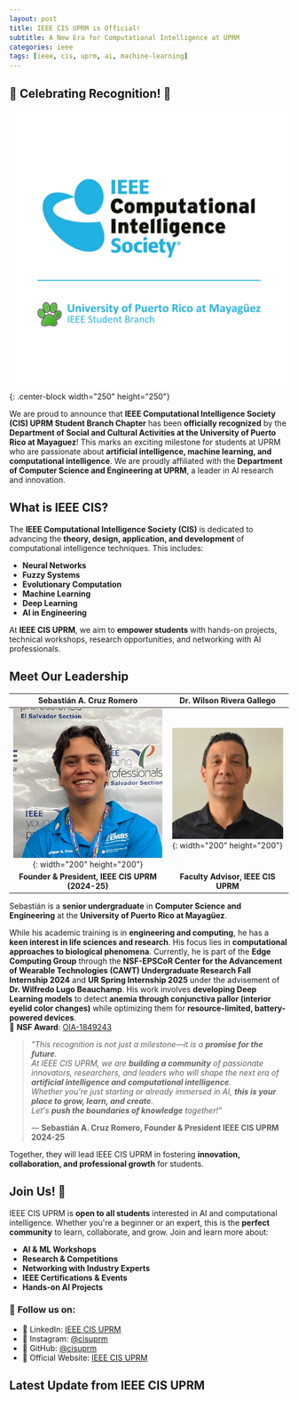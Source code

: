 ```yaml
---
layout: post
title: IEEE CIS UPRM is Official!
subtitle: A New Era for Computational Intelligence at UPRM
categories: ieee
tags: [ieee, cis, uprm, ai, machine-learning]
---
```


## 🎉 Celebrating Recognition! 🎉

![IEEE CIS UPRM Logo](/assets/images/cis-logo.png){: .center-block width="250" height="250"}

We are proud to announce that **IEEE Computational Intelligence Society (CIS) UPRM Student Branch Chapter** has been **officially recognized** by the **Department of Social and Cultural Activities at the University of Puerto Rico at Mayaguez**! This marks an exciting milestone for students at UPRM who are passionate about **artificial intelligence, machine learning, and computational intelligence**. We are proudly affiliated with the **Department of Computer Science and Engineering at UPRM**, a leader in AI research and innovation.

<!-- ![CSE UPRM Logo](/assets/images/cse-uprm-logo.png){: .center-block width="250" height="250"} -->

## **What is IEEE CIS?**

The **IEEE Computational Intelligence Society (CIS)** is dedicated to advancing the **theory, design, application, and development** of computational intelligence techniques. This includes:
- **Neural Networks**  
- **Fuzzy Systems**  
- **Evolutionary Computation**  
- **Machine Learning**  
- **Deep Learning**  
- **AI in Engineering**  

At **IEEE CIS UPRM**, we aim to **empower students** with hands-on projects, technical workshops, research opportunities, and networking with AI professionals.

## **Meet Our Leadership**

| **Sebastián A. Cruz Romero** | **Dr. Wilson Rivera Gallego** |
|:----------------------------:|:----------------------------:|
| ![Sebastián A. Cruz Romero](/assets/images/president-headshot-2024-25.png){: width="200" height="200"} | ![Dr. Wilson Rivera Gallego](/assets/images/advisor-headshot.png){: width="200" height="200"} |
| **Founder & President, IEEE CIS UPRM (2024-25)** | **Faculty Advisor, IEEE CIS UPRM** |

Sebastián is a **senior undergraduate** in **Computer Science and Engineering** at the **University of Puerto Rico at Mayagüez**.

While his academic training is in **engineering and computing**, he has a **keen interest in life sciences and research**. His focus lies in **computational approaches to biological phenomena**. Currently, he is part of the **Edge Computing Group** through the **NSF-EPSCoR Center for the Advancement of Wearable Technologies (CAWT) Undergraduate Research Fall Internship 2024** and **UR Spring Internship 2025** under the advisement of **Dr. Wilfredo Lugo Beauchamp**.   His work involves **developing Deep Learning models** to detect **anemia through conjunctiva pallor (interior eyelid color changes)** while optimizing them for **resource-limited, battery-powered devices**.  
📝 **NSF Award**: [OIA-1849243](https://www.nsf.gov/awardsearch/showAward?AWD_ID=1849243)

> _"This recognition is not just a milestone—it is a **promise for the future**._  
> _At IEEE CIS UPRM, we are **building a community** of passionate innovators, researchers, and leaders who will shape the next era of **artificial intelligence and computational intelligence**._  
> _Whether you're just starting or already immersed in AI, **this is your place to grow, learn, and create**._  
> _Let's **push the boundaries of knowledge** together!"_  
>  
> — **Sebastián A. Cruz Romero, Founder & President IEEE CIS UPRM 2024-25**  

Together, they will lead IEEE CIS UPRM in fostering **innovation, collaboration, and professional growth** for students.

## **Join Us! 🚀**

IEEE CIS UPRM is **open to all students** interested in AI and computational intelligence. Whether you're a beginner or an expert, this is the **perfect community** to learn, collaborate, and grow. Join and learn more about:

- **AI & ML Workshops**  
- **Research & Competitions**  
- **Networking with Industry Experts**  
- **IEEE Certifications & Events**  
- **Hands-on AI Projects**  

### 🔗 **Follow us on:**  
- 📌 LinkedIn: [IEEE CIS UPRM](https://linkedin.com/company/cisuprm)  
- 📌 Instagram: [@cisuprm](https://instagram.com/cisuprm)  
- 📌 GitHub: [@cisuprm](https://github.com/cisuprm)  
- 📌 Official Website: [IEEE CIS UPRM](https://cisuprm-github.io/)


## **Latest Update from IEEE CIS UPRM**

<div style="text-align: center;">
    <blockquote class="instagram-media" data-instgrm-permalink="https://www.instagram.com/p/DBzY9d4Sd_-/" data-instgrm-version="14">
    </blockquote>
    <script async src="https://www.instagram.com/embed.js"></script>
</div>